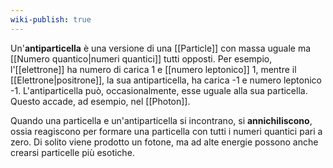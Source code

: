 ```yaml
---
wiki-publish: true
---
```

Un'**antiparticella** è una versione di una [[Particle]] con massa uguale ma [[Numero quantico|numeri quantici]] tutti opposti. Per esempio, l'[[elettrone]] ha numero di carica 1 e [[numero leptonico]] 1, mentre il [[Elettrone|positrone]], la sua antiparticella, ha carica -1 e numero leptonico -1. L'antiparticella può, occasionalmente, esse uguale alla sua particella. Questo accade, ad esempio, nel [[Photon]].

Quando una particella e un'antiparticella si incontrano, si **annichiliscono**, ossia reagiscono per formare una particella con tutti i numeri quantici pari a zero. Di solito viene prodotto un fotone, ma ad alte energie possono anche crearsi particelle più esotiche.